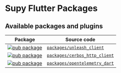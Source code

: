 # Supy Flutter Packages
## Available packages and plugins 

| Package | Source code |
|---|---|
| [![pub package][unleash_client_badge]][unleash_client_pub] | [`packages/unleash_client`][unleash_client_code] |
| [![pub package][cerbos_http_client_badge]][cerbos_http_client_pub] | [`packages/cerbos_http_client`][cerbos_http_client_code] |
| [![pub package][opentelemetry_dart_badge]][opentelemetry_dart_pub] | [`packages/opentelemetry_dart`][opentelemetry_dart_code] |



[unleash_client_pub]: https://pub.dev/packages/unleash_client
[unleash_client_code]: https://github.com/supy-io/supy-flutter-packages/tree/main/packages/unleash_client
[unleash_client_badge]: https://img.shields.io/pub/v/unleash_client

[cerbos_http_client_pub]: https://pub.dev/packages/cerbos_http_client
[cerbos_http_client_code]: https://github.com/supy-io/supy-flutter-packages/tree/main/packages/cerbos_http_client
[cerbos_http_client_badge]: https://img.shields.io/pub/v/cerbos_http_client

[opentelemetry_dart_pub]: https://pub.dev/packages/opentelemetry_dart
[opentelemetry_dart_code]: https://github.com/supy-io/supy-flutter-packages/tree/main/packages/opentelemetry_dart
[opentelemetry_dart_badge]: https://img.shields.io/pub/v/opentelemetry_dart


